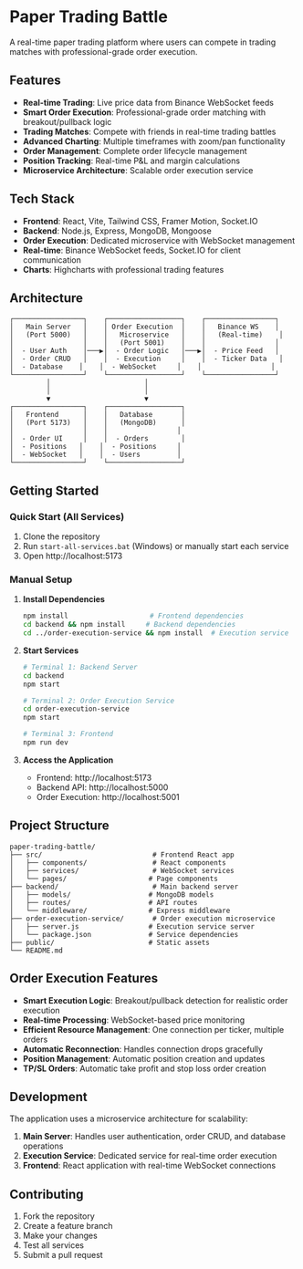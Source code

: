 # Paper Trading Battle

A real-time paper trading platform where users can compete in trading matches with professional-grade order execution.

## Features

- **Real-time Trading**: Live price data from Binance WebSocket feeds
- **Smart Order Execution**: Professional-grade order matching with breakout/pullback logic
- **Trading Matches**: Compete with friends in real-time trading battles
- **Advanced Charting**: Multiple timeframes with zoom/pan functionality
- **Order Management**: Complete order lifecycle management
- **Position Tracking**: Real-time P&L and margin calculations
- **Microservice Architecture**: Scalable order execution service

## Tech Stack

- **Frontend**: React, Vite, Tailwind CSS, Framer Motion, Socket.IO
- **Backend**: Node.js, Express, MongoDB, Mongoose
- **Order Execution**: Dedicated microservice with WebSocket management
- **Real-time**: Binance WebSocket feeds, Socket.IO for client communication
- **Charts**: Highcharts with professional trading features

## Architecture

```
┌─────────────────┐    ┌──────────────────┐    ┌─────────────────┐
│   Main Server   │    │ Order Execution  │    │   Binance WS    │
│   (Port 5000)   │    │   Microservice   │    │   (Real-time)    │
│                 │    │   (Port 5001)    │    │                 │
│  - User Auth    │───▶│  - Order Logic   │───▶│  - Price Feed   │
│  - Order CRUD   │    │  - Execution     │    │  - Ticker Data   │
│  - Database    │    │  - WebSocket     │    │                 │
└─────────────────┘    └──────────────────┘    └─────────────────┘
         │                       │
         │                       │
         ▼                       ▼
┌─────────────────┐    ┌──────────────────┐
│   Frontend      │    │   Database       │
│   (Port 5173)   │    │   (MongoDB)      │
│                 │    │                 │
│  - Order UI     │    │  - Orders        │
│  - Positions   │    │  - Positions     │
│  - WebSocket   │    │  - Users         │
└─────────────────┘    └──────────────────┘
```

## Getting Started

### Quick Start (All Services)

1. Clone the repository
2. Run `start-all-services.bat` (Windows) or manually start each service
3. Open http://localhost:5173

### Manual Setup

1. **Install Dependencies**
   ```bash
   npm install                    # Frontend dependencies
   cd backend && npm install     # Backend dependencies
   cd ../order-execution-service && npm install  # Execution service
   ```

2. **Start Services**
   ```bash
   # Terminal 1: Backend Server
   cd backend
   npm start
   
   # Terminal 2: Order Execution Service
   cd order-execution-service
   npm start
   
   # Terminal 3: Frontend
   npm run dev
   ```

3. **Access the Application**
   - Frontend: http://localhost:5173
   - Backend API: http://localhost:5000
   - Order Execution: http://localhost:5001

## Project Structure

```
paper-trading-battle/
├── src/                           # Frontend React app
│   ├── components/                # React components
│   ├── services/                  # WebSocket services
│   └── pages/                    # Page components
├── backend/                       # Main backend server
│   ├── models/                   # MongoDB models
│   ├── routes/                   # API routes
│   └── middleware/               # Express middleware
├── order-execution-service/       # Order execution microservice
│   ├── server.js                 # Execution service server
│   └── package.json              # Service dependencies
├── public/                       # Static assets
└── README.md
```

## Order Execution Features

- **Smart Execution Logic**: Breakout/pullback detection for realistic order execution
- **Real-time Processing**: WebSocket-based price monitoring
- **Efficient Resource Management**: One connection per ticker, multiple orders
- **Automatic Reconnection**: Handles connection drops gracefully
- **Position Management**: Automatic position creation and updates
- **TP/SL Orders**: Automatic take profit and stop loss order creation

## Development

The application uses a microservice architecture for scalability:

1. **Main Server**: Handles user authentication, order CRUD, and database operations
2. **Execution Service**: Dedicated service for real-time order execution
3. **Frontend**: React application with real-time WebSocket connections

## Contributing

1. Fork the repository
2. Create a feature branch
3. Make your changes
4. Test all services
5. Submit a pull request